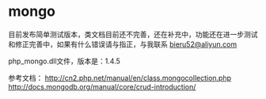 mongo
=====

目前发布简单测试版本，类文档目前还不完善，还在补充中，功能还在进一步测试和修正完善中，如果有什么错误请与指正，与我联系  bieru52@aliyun.com

php_mongo.dll文件，版本是：1.4.5




参考文档：
http://cn2.php.net/manual/en/class.mongocollection.php
http://docs.mongodb.org/manual/core/crud-introduction/
